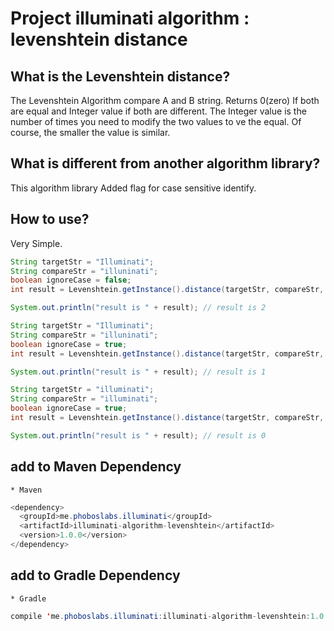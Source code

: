 # Project illuminati algorithm : levenshtein distance

## What is the Levenshtein distance?
The Levenshtein Algorithm compare A and B string.
Returns 0(zero) If both are equal and Integer value if both are different.
The Integer value is the number of times you need to modify the two values to ve the equal.
Of course, the smaller the value is similar.

## What is different from another algorithm library?
This algorithm library Added flag for case sensitive identify.

## How to use?
Very Simple. 

```java
String targetStr = "Illuminati";
String compareStr = "illuninati";
boolean ignoreCase = false;
int result = Levenshtein.getInstance().distance(targetStr, compareStr, ignoreCase);

System.out.println("result is " + result); // result is 2
```

```java
String targetStr = "Illuminati";
String compareStr = "illuninati";
boolean ignoreCase = true;
int result = Levenshtein.getInstance().distance(targetStr, compareStr, ignoreCase);

System.out.println("result is " + result); // result is 1
```

```java
String targetStr = "illuminati";
String compareStr = "illuminati";
boolean ignoreCase = true;
int result = Levenshtein.getInstance().distance(targetStr, compareStr, ignoreCase);

System.out.println("result is " + result); // result is 0
```

## add to Maven Dependency
    * Maven
    
```java
<dependency>
  <groupId>me.phoboslabs.illuminati</groupId>
  <artifactId>illuminati-algorithm-levenshtein</artifactId>
  <version>1.0.0</version>
</dependency>
```

## add to Gradle Dependency
    * Gradle
    
```java
compile 'me.phoboslabs.illuminati:illuminati-algorithm-levenshtein:1.0.0'
```